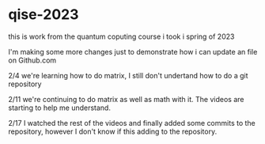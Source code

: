 # qise-2023
this is work from the quantum coputing course i took i spring of 2023

I'm making some more changes just to demonstrate how i can update an file on Github.com

2/4 we're learning how to do matrix, I still don't undertand how to do a git repository

2/11 we're continuing to do matrix as well as math with it. The videos are starting to help me understand.

2/17 I watched the rest of the videos and finally added some commits to the repository, however I don't know if this adding to the repository.
